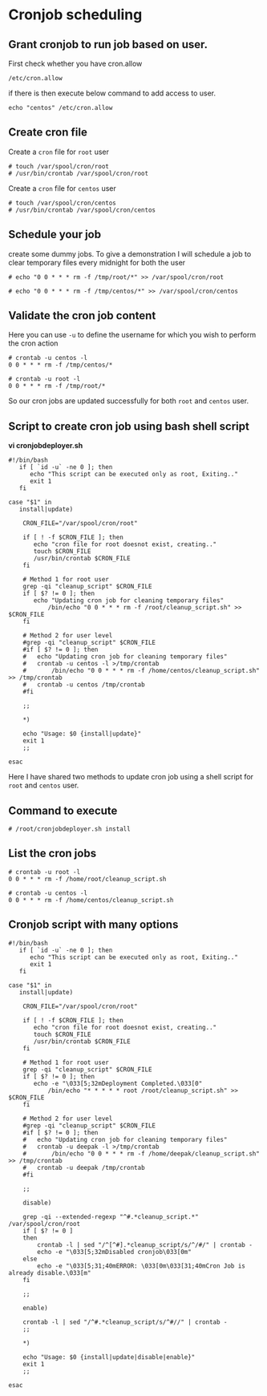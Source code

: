 # Cronjob scheduling

## Grant cronjob to run job based on user.  

First check whether you have cron.allow  

```shell
/etc/cron.allow
```

if there is then execute below command to add access to user.  

```shell
echo "centos" /etc/cron.allow
```

## Create cron file  

Create a `cron` file for `root` user  

```shell
# touch /var/spool/cron/root
# /usr/bin/crontab /var/spool/cron/root
```

Create a `cron` file for `centos` user  

```shell
# touch /var/spool/cron/centos
# /usr/bin/crontab /var/spool/cron/centos
```

## Schedule your job  

create some dummy jobs. To give a demonstration I will schedule a job to clear temporary files every midnight for both the user  

```shell
# echo "0 0 * * * rm -f /tmp/root/*" >> /var/spool/cron/root

# echo "0 0 * * * rm -f /tmp/centos/*" >> /var/spool/cron/centos
```

## Validate the cron job content  

Here you can use `-u` to define the username for which you wish to perform the cron action  

```shell
# crontab -u centos -l
0 0 * * * rm -f /tmp/centos/*

# crontab -u root -l
0 0 * * * rm -f /tmp/root/*
```

So our cron jobs are updated successfully for both `root` and `centos` user.  

## Script to create cron job using bash shell script  

**vi cronjobdeployer.sh**
```shell
#!/bin/bash
   if [ `id -u` -ne 0 ]; then
      echo "This script can be executed only as root, Exiting.."
      exit 1
   fi

case "$1" in
   install|update)

	CRON_FILE="/var/spool/cron/root"

	if [ ! -f $CRON_FILE ]; then
	   echo "cron file for root doesnot exist, creating.."
	   touch $CRON_FILE
	   /usr/bin/crontab $CRON_FILE
	fi

	# Method 1 for root user
	grep -qi "cleanup_script" $CRON_FILE
	if [ $? != 0 ]; then
	   echo "Updating cron job for cleaning temporary files"
           /bin/echo "0 0 * * * rm -f /root/cleanup_script.sh" >> $CRON_FILE
	fi

	# Method 2 for user level
	#grep -qi "cleanup_script" $CRON_FILE
	#if [ $? != 0 ]; then
	#   echo "Updating cron job for cleaning temporary files"
	#   crontab -u centos -l >/tmp/crontab
    #       /bin/echo "0 0 * * * rm -f /home/centos/cleanup_script.sh" >> /tmp/crontab
	#   crontab -u centos /tmp/crontab
	#fi

	;;
	
	*)
	
	echo "Usage: $0 {install|update}"
	exit 1
    ;;

esac
```

Here I have shared two methods to update cron job using a shell script for `root` and `centos` user.  

## Command to execute

```shell
# /root/cronjobdeployer.sh install
```

## List the cron jobs  

```
# crontab -u root -l
0 0 * * * rm -f /home/root/cleanup_script.sh

# crontab -u centos -l
0 0 * * * rm -f /home/centos/cleanup_script.sh
```

## Cronjob script with many options

```shell
#!/bin/bash
   if [ `id -u` -ne 0 ]; then
      echo "This script can be executed only as root, Exiting.."
      exit 1
   fi

case "$1" in
   install|update)

	CRON_FILE="/var/spool/cron/root"

	if [ ! -f $CRON_FILE ]; then
	   echo "cron file for root doesnot exist, creating.."
	   touch $CRON_FILE
	   /usr/bin/crontab $CRON_FILE
	fi

	# Method 1 for root user
	grep -qi "cleanup_script" $CRON_FILE
	if [ $? != 0 ]; then
	   echo -e "\033[5;32mDeployment Completed.\033[0"
           /bin/echo "* * * * * root /root/cleanup_script.sh" >> $CRON_FILE
	fi

	# Method 2 for user level
	#grep -qi "cleanup_script" $CRON_FILE
	#if [ $? != 0 ]; then
	#   echo "Updating cron job for cleaning temporary files"
	#   crontab -u deepak -l >/tmp/crontab
    #       /bin/echo "0 0 * * * rm -f /home/deepak/cleanup_script.sh" >> /tmp/crontab
	#   crontab -u deepak /tmp/crontab
	#fi

	;;

	disable)
	
	grep -qi --extended-regexp "^#.*cleanup_script.*" /var/spool/cron/root
	if [ $? != 0 ]
	then
		crontab -l | sed "/^[^#].*cleanup_script/s/^/#/" | crontab -
		echo -e "\033[5;32mDisabled cronjob\033[0m"
	else
		echo -e "\033[5;31;40mERROR: \033[0m\033[31;40mCron Job is already disable.\033[m"
	fi
	
	;;

	enable)

	crontab -l | sed "/^#.*cleanup_script/s/^#//" | crontab -
	;;
	
	*)
	
	echo "Usage: $0 {install|update|disable|enable}"
	exit 1
    ;;

esac
```

